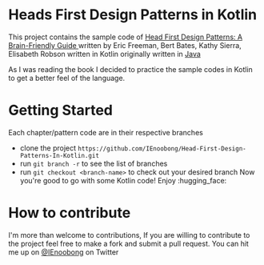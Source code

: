 # Heads First Design Patterns in Kotlin

This project contains the sample code of [Head First Design Patterns: A Brain-Friendly Guide ](https://www.amazon.com/Head-First-Design-Patterns-Brain-Friendly/dp/0596007124) written by  Eric Freeman, Bert Bates, Kathy Sierra, Elisabeth Robson written in Kotlin originally written in [Java](https://github.com/bethrobson/Head-First-Design-Patterns)

As I was reading the book I decided to practice the sample codes in Kotlin to get a better feel of the language.

# Getting Started
Each chapter/pattern code are in their respective branches
 * clone the project `https://github.com/IEnoobong/Head-First-Design-Patterns-In-Kotlin.git`
 * run `git branch -r` to see the list of branches
 * run `git checkout <branch-name>` to check out your desired branch
Now you're good to go with some Kotlin code! Enjoy :hugging_face:

# How to contribute
I'm more than welcome to contributions, If you are willing to contribute to the project feel free to make a fork and submit a pull request.
You can hit me up on [@IEnoobong](https://twitter.com/IEnoobong) on Twitter
